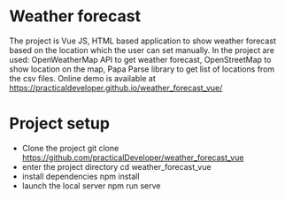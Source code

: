 # Weather forecast
The project is Vue JS, HTML based application to show weather forecast based on the location which the user can set manually.
In the project are used: OpenWeatherMap API to get weather forecast, OpenStreetMap to show location on the map, Papa Parse library to get list of locations from the csv files.
Online demo is available at https://practicaldeveloper.github.io/weather_forecast_vue/

# Project setup

- Clone the project
  git clone https://github.com/practicalDeveloper/weather_forecast_vue
- enter the project directory
  cd weather_forecast_vue
- install dependencies
  npm install
- launch the local server
  npm run serve
  
